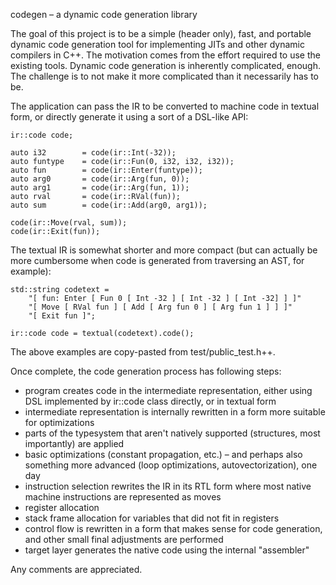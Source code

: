 codegen – a dynamic code generation library

The goal of this project is to be a simple (header only), fast, and portable dynamic code
generation tool for implementing JITs and other dynamic compilers in C++. The
motivation comes from the effort required to use the existing tools. Dynamic
code generation is inherently complicated, enough. The challenge is to not
make it more complicated than it necessarily has to be.

The application can pass the IR to be converted to machine code in textual form, or directly generate it using a sort of a DSL-like API:

    ir::code code;

    auto i32        = code(ir::Int(-32));
    auto funtype    = code(ir::Fun(0, i32, i32, i32));
    auto fun        = code(ir::Enter(funtype));
    auto arg0       = code(ir::Arg(fun, 0));
    auto arg1       = code(ir::Arg(fun, 1));
    auto rval       = code(ir::RVal(fun));
    auto sum        = code(ir::Add(arg0, arg1));

    code(ir::Move(rval, sum));
    code(ir::Exit(fun));

The textual IR is somewhat shorter and more compact (but can actually be more cumbersome when code is generated from traversing an AST, for example):

    std::string codetext =
        "[ fun: Enter [ Fun 0 [ Int -32 ] [ Int -32 ] [ Int -32] ] ]"
        "[ Move [ RVal fun ] [ Add [ Arg fun 0 ] [ Arg fun 1 ] ] ]"
        "[ Exit fun ]";

    ir::code code = textual(codetext).code();

The above examples are copy-pasted from test/public_test.h++.

Once complete, the code generation process has following steps:

* program creates code in the intermediate representation, either using DSL implemented by ir::code class directly, or in textual form
* intermediate representation is internally rewritten in a form more suitable for optimizations
* parts of the typesystem that aren't natively supported (structures, most importantly) are applied
* basic optimizations (constant propagation, etc.) – and perhaps also something more advanced (loop optimizations, autovectorization), one day
* instruction selection rewrites the IR in its RTL form where most native machine instructions are represented as moves
* register allocation
* stack frame allocation for variables that did not fit in registers
* control flow is rewritten in a form that makes sense for code generation, and other small final adjustments are performed
* target layer generates the native code using the internal "assembler"

Any comments are appreciated.
